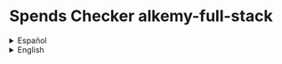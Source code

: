 
# Spends Checker alkemy-full-stack

<details>

  <summary>Español</summary>

  Una aplicación para administración de presupuesto personal, donde puedes guardar con detalle tus ingresos y egresos de dinero y ver un balance de tus operaciones registradas. También puedes tener una mejor organización de ellas clasificándolas por concepto, tipo y categoría.

  ## Motivación para el proyecto

  Este es un proyecto desarrollado para el [desafío Full Stack JS](https://drive.google.com/file/d/1LUY2tZ_OhShoSE2g9cYGGKM1ioFj0MhE/view?usp=sharing) de la aceleración de [Alkemy](https://www.alkemy.org/). Tomé como un reto personal el realizarlo en el menor tiempo posible con una deadline de diez días y aplicar el nuevo conocimiento adquirido en PostgreSQL, Sequelize, Redux Toolkit y Material UI, reforzando la práctica de React.

  ## Estado actual

  El proyecto se encuentra terminado en su mayor parte. En lo relativo a la consigna a cumplir, sólo resta crear un observer que restrinja el renderizado de los registros a diez y únicamente muestre los restantes si el usuario así lo solicita. Además, aunque el diseño que responda a los distintos tamaños de pantalla funciona, se lo ve bastante pobre, debiendo revisar puntos claves para una mejor experiencia del usuario. Por otro lado, personalmente considero de importancia agregar algunas funcionalidades extra. Aunque la aplicación es sencilla, resulta básico el permitir agregar y quitar opciones a los filtros a gusto, la posibilidad de acotar los registros a fechas determinadas y que el usuario pueda disponer de otra suma resultante de los filtros aplicados. Considerando el código, algunos componentes aún pueden ser modularizados de mejor manera.

  ## Instalación

  Para instalar esta aplicación y probarla en desarrollo necesitas tener instaladas en tu computadora versiones actualizadas de Node.js, NPM y Git para poder:

  1. Crear e ir a un nuevo directorio.
  2. Inicializar un nuevo repositorio con el comando "git init".
  3. Obtener este repositorio con el comando "git pull https://github.com/andressiri/alkemy-full-stack".
  4. Instalar las dependencias del directorio raíz con el comando "npm install".
  5. Ir al directorio "frontend" e instalar las dependencias con el comando "npm install" nuevamente.
  6. Crear la base de datos PostgreSQL requerida:

      <details>

        <summary>Instalar el servidor PostgreSQL en tu computadora.</summary>

        - Descargar el instalador en [el sitio oficial](https://www.postgresql.org/download/).
        - En Windows considerar que es necesario haber ingresado como administrador o superusuario para realizar la instalación. De ser necesario, se recomienda seguir [las instrucciones para Windows provistas en el sitio oficial](https://www.enterprisedb.com/docs/supported-open-source/postgresql/installer/02_installing_postgresql_with_the_graphical_installation_wizard/01_invoking_the_graphical_installer/).
        - En Mac OS considerar que hay que correr el paquete dmg descargado como usuario administrador. De ser necesario, se recomienda seguir [las instrucciones para Mac OS provistas en el sitio oficial](https://www.enterprisedb.com/postgres-tutorials/installation-postgresql-mac-os).
        - En Ubuntu para Linux seguir [ las instrucciones provistas en el sitio oficial para Ubuntu](https://www.enterprisedb.com/postgres-tutorials/how-install-postgres-ubuntu).
        - Necesitarás la constraseña que ingreses en la instalación para conectarte a la base de datos.

      </details>

      <details>

        <summary>Crear la base de datos y sus tablas:</summary>

        <blockquote>

        <details>

        <summary><strong>Recomendado</strong>: correr el archivo createDatabase.sql provisto en este repositorio.</summary>

        - Conectar a la consola "SQL shell (psql)" (instalada al instalar el servidor PostgreSQL). Los valores por defecto para la conexión son:

            - para Server: "localhost".
            - para Database: "postgres".
            - para Port: "5432".
            - para Username: "postgres".

        Inmediatamente después de ingresar el nombre de usuario (Username), se debe ingresar la contraseña para ese usuario. Para el usuario por defecto (postgres), es la contraseña que se ingresó durante la instalación.
        - Ya en la consola psql correr el comando "\i ruta/a/createDatabase.sql;", donde "ruta/a/" es la ruta al directorio raíz del proyecto. En caso de tener problemas con el nombre de la ruta, considerar cambiar el nombre de los directorios, o mejor aún, simplemente copiar el archivo createDatabase.sql a otro directorio y correrlo desde ahí. También considerar que la ruta puede fallar si no se usa el estilo de barra Unix ("/").
        - Una vez realizado lo anterior con éxito, el proceso debería crear una base de datos llamada andres-siri-alkemy-test, conectarse a ella, crear dos tablas (people y records) y hacer varias (31) inserciones para un usuario falso provisto para probar la aplicación. El email de este usuario es "user@fake.test" y su contraseña es "123456".
        - Si por algún motivo no es posible instalar el archivo createDataba.sql, se puede correr las líneas del archivo en la consola psql o usar pgAdmin 4.

        </details>

        <details>

        <summary>Crearlas usando pgAdmin 4</summary>

        1. Abrir la aplicación "pgAdmin 4" (instalada con el servidor PostgreSQL).
        2. Usar la contraseña que se ingresó durante la instalación.

            ![enter installation password](/assets/README/postgre%20pgadmin/0.%20Enter%20installation%20password.png)

        3. Crear una nueva base de datos.

            ![create a new database](/assets/README/postgre%20pgadmin/1.%20Create%20Database.png)

        4. Nombrarla "andres-siri-alkemy-test" o un nombre a elección.

            ![create a new database menu](/assets/README/postgre%20pgadmin/2.%20Create%20Database%20menu.png)

        5. Crear la primer tabla.

            ![create first table](/assets/README/postgre%20pgadmin/3.%20Create%20first%20table.png)

        6. Nombrar la primer tabla como "people".

            ![name first table](/assets/README/postgre%20pgadmin/4.%20Name%20first%20table.png)

        7. Definir las columnas de la tabla "people".

            ![define first table](/assets/README/postgre%20pgadmin/5.%20Define%20first%20table.png)

        8. Crear la restricción de valor único para la columna "email".

            ![set email unique constraint name](/assets/README/postgre%20pgadmin/6.%20Set%20email%20unique%20constraint%201.png)

            ![set email unique constraint column](/assets/README/postgre%20pgadmin/7.%20Set%20email%20unique%20constraint%202.png)

        9. Crear una segunda tabla.

            ![create a second table](/assets/README/postgre%20pgadmin/8.%20Create%20second%20table.png)

        10. Nombrar la segunda tabla como "records".

            ![name second table](/assets/README/postgre%20pgadmin/9.%20Name%20second%20table.png)

        11. Definir las columnas de la tabla "records".

            ![define second table](/assets/README/postgre%20pgadmin/10.%20Define%20second%20table.png)

        12. Crear la restricción de llave foránea para la columna "user_uuid".

            ![set foreign key constraint name](/assets/README/postgre%20pgadmin/11.%20Set%20foreign%20key%20constraint%20to%20user_uuid%201.png)

            ![set foreign key constraint conditions](/assets/README/postgre%20pgadmin/12.%20Set%20foreign%20key%20constraint%20to%20user_uuid%202.png)

        13. Crear la restricción de valores válidos para la columna "operation_type".

            ![set operation_type constraint name](/assets/README/postgre%20pgadmin/13.%20Set%20operation_type%20valid%20values%201.png)

            ![set operation_type constraint conditions](/assets/README/postgre%20pgadmin/14.%20Set%20operation_type%20valid%20values%202.png)

        </details>

        </blockquote>

      </details>

  7. Crear un archivo .env en el directorio raíz con las siguientes variables:

          NODE_ENV = development
          DB_NAME = < andres-siri-alkemy-test o el nombre de tu base de datos PostgreSQL >
          DB_USERNAME = < "postgres" (default) o tu nombre de usuario para esa base de datos de PostgreSQL >
          DB_PASSWORD = < la contraseña para ese usuario de PostgreSQL >
          JWT_SECRET = < una cadena que quieras usar como secreto para el token de JWT >
          MAILER_MAIL = < tu dirección de email de <strong>gmail</strong> >
          MAIL_PASSWORD" = < tu "contraseña de aplicación" generada desde google" > (no es la constraseña de tu email)

      <details>

      <summary>Cómo generar una contraseña de aplicación en Google</summary>

      Para generar una nueva contraseña de aplicación seguir los siguientes pasos:

      1. En una nueva pestaña de Chrome ir a "Gestionar tu cuenta de Google".

          ![gestionar tu cuenta de google](/assets/README/gmail%20application%20password/1.%20Gestionar%20tu%20cuenta%20de%20Google.png)

      2. Ir a "Iniciar sesión en Google" en la sección de "Seguridad" y clickear en "Contraseñas de aplicaciones". Notar que es necesario tener la verificación en dos pasos activada para poder hacer esto.

          ![ir a contraseñas de aplicaciones](/assets/README/gmail%20application%20password/2.%20Ir%20a%20contrase%C3%B1as%20de%20aplicaciones.png)

      3. Crear una nueva constraseña de aplicación, el nombre es indistinto.

          ![crear una nueva constraseña de aplicación](/assets/README/gmail%20application%20password/3.%20Crear%20una%20nueva%20contrase%C3%B1a%20de%20aplicaci%C3%B3n.png)

      4. Obtener la nueva contraseña de aplicación creada.

          ![obtener la nueva contraseña de aplicación](/assets/README/gmail%20application%20password/4.%20Obtener%20la%20constrase%C3%B1a%20de%20aplicaci%C3%B3n.png)

      </details>

  8. Finalmente, para correr el cliente en el puerto 3000 usar el comando "npm run client" en el directorio raíz, y para el servidor en el puerto 8080 usar el comando "npm run server", también en el directorio raíz.

  ## Documentación de la API

  La API que brinda el servidor, creada para la aplicación, está [documentada y publicada con Postman](https://documenter.getpostman.com/view/16003276/Uyxeonsr). Ahí puedes cargar y correr la API en postman directamente o usar postman en el navegador, utilizando el botón que dice "Run in Postman" ubicado en la esquina superior derecha de la ventana.

  ![API postman documentation](/assets/README/API/API%20postman%20documentation.png)

  ## Organización del código
  
  El código está organizado en archivos y directorios teniendo en cuenta la separación de intereses lo más posible. De esta manera los archivos tratan de ser lo más concisos que puedan y hacerse cargo de una sola acción de ser posible, incluso dando como resultado un archivo realmente corto, como algunos controladores en el directorio backend. Pero algunos de ellos deben agrupar varias acciones para encapsular una funcionalidad o una lógica, incluso si resultan en un archivo realmente largo, como los "slices" para el manejo de estados. Dicho esto, la mayor parte de la estructura y los nombres de los directorios en frontend siguen lo que es dado al usar "create-react-app" y el paquete "react-redux" que incluye Redux Toolkit.

</details>

<details>

  <summary>English</summary>

  An app for personal budget administration, where you can save your money incomes and outcomes with detail and see a balance of your registered operations. You can also get a better organization sorting them by concept, type and category.

  ## Motivation for the project

  This is a project developed for the [Full Stack Challenge JS](https://drive.google.com/file/d/1LUY2tZ_OhShoSE2g9cYGGKM1ioFj0MhE/view?usp=sharing) of [Alkemy's](https://www.alkemy.org/) acceleration. I took it as a personal defiance making it in the lesser time possible with a ten days deadline and apply the recently acquired knowledge of PostgreSQL, Sequelize, Redux Toolkit and Material UI, strengthening the React practice.

  ## Build status

  The project is mostly finished. In relation to the assignment to fulfill, it's just missing the creation of an observer that restricts the records rendering to ten and just shows the rest of them if the user requires to do so. Furthermore, besides the design is responsive, it seems pretty poor, so it's important to check some breakpoints for a better user experience. On the other hand, I personally think that it is important to incorporate some functionalities, like allow adding or deleting options to the filters as pleased, the possibility to delimit the records to certain dates and that the user can have another addition after filters are applied. Regarding the code, some components may be modularized in a better way.

  ## Installation
  
  To install this app for development mode testing you need to have installed in your computer updated versions of Node.js, NPM and Git in order to follow this steps:

  1. Create and go to a new directory.
  2. Initialize a new repository with "git init" command.
  3. Git pull this repository with "git pull https://github.com/andressiri/alkemy-full-stack" command.
  4. Install root directory dependencies with "npm install" command.
  5. Move to "frontend" directory and install client dependencies with the "npm install" command again.
  6. Create the PostgreSQL required database:

      <details>

        <summary>Install PostgreSQL server in your computer.</summary>

        - Download the installer at [official site](https://www.postgresql.org/download/).
        - In Windows consider you need to be logged as administrator or superuser to perform and installation. If needed, follow the [instructions provided at official site for Windows](https://www.enterprisedb.com/docs/supported-open-source/postgresql/installer/02_installing_postgresql_with_the_graphical_installation_wizard/01_invoking_the_graphical_installer/).
        - In Mac OS consider you have to run the downloaded dmg package as administrator user. If needed, follow the [instructions provided at official site for Mac OS](https://www.enterprisedb.com/postgres-tutorials/installation-postgresql-mac-os).
        - In Ubuntu for Linux follow the [instructions provided at official site for Ubuntu](https://www.enterprisedb.com/postgres-tutorials/how-install-postgres-ubuntu).
        - You will need the password your enter in the installation to connect to the database.

      </details>

      <details>

        <summary>Create the database and it's tables:</summary>

        <blockquote>

        <details>

        <summary><strong>Recommended</strong>: run the createDatabase.sql file provided in this repository.</summary>

        - Connect to the "SQL shell (psql)" console (installed with the PostgreSQL server). The default values for connection are: 

            - for Server: "localhost".
            - for Database: "postgres".
            - for Port: "5432".
            - for Username: "postgres".

        Right after entering the username, you should enter the password for that user. For the default user (postgres), it is the password you provided in the installation.
        - In the psql console run the command "\i path/to/createDatabase.sql;", where "path/to/" is the path to this project root folder. If you have problems with the path name, consider changing the directories names or, better, just copy the createDatabase.sql file to another directory and run it from there. Also notice that the path may be wrong if you don't use the Unix style slash ("/").
        - Once you have successfully done this, it should create a database named andres-siri-alkemy-test, connect to it, create two tables (people and records) and make many (31) insertions for a fake user created for testing. This user email is "user@fake.test" and it's password is "123456".
        - If for some reason you can't install the createDataba.sql file, you can run the lines of that file in the psql console or use pgAdmin 4.

        </details>

        <details>

        <summary>Create them using pgAdmin 4</summary>

        1. Open the "pgAdmin 4" application (installed with the PostgreSQL server).
        2. Use the password you entered during the installation.

            ![enter installation password](/assets/README/postgre%20pgadmin/0.%20Enter%20installation%20password.png)

        3. Create a new database.

            ![create a new database](/assets/README/postgre%20pgadmin/1.%20Create%20Database.png)

        4. Name it "andres-siri-alkemy-test" or a name of your choice.

            ![create a new database menu](/assets/README/postgre%20pgadmin/2.%20Create%20Database%20menu.png)

        5. Create the first table.

            ![create first table](/assets/README/postgre%20pgadmin/3.%20Create%20first%20table.png)

        6. Name the first table as "people".

            ![name first table](/assets/README/postgre%20pgadmin/4.%20Name%20first%20table.png)

        7. Define "people" table columns.

            ![define first table](/assets/README/postgre%20pgadmin/5.%20Define%20first%20table.png)

        8. Set "email" column unique constraint.

            ![set email unique constraint name](/assets/README/postgre%20pgadmin/6.%20Set%20email%20unique%20constraint%201.png)

            ![set email unique constraint column](/assets/README/postgre%20pgadmin/7.%20Set%20email%20unique%20constraint%202.png)

        9. Create a second table.

            ![create a second table](/assets/README/postgre%20pgadmin/8.%20Create%20second%20table.png)

        10. Name second table as "records".

            ![name second table](/assets/README/postgre%20pgadmin/9.%20Name%20second%20table.png)

        11. Define "records" table columns.

            ![define second table](/assets/README/postgre%20pgadmin/10.%20Define%20second%20table.png)

        12. Set foreign constraint to the "user_uuid" column.

            ![set foreign key constraint name](/assets/README/postgre%20pgadmin/11.%20Set%20foreign%20key%20constraint%20to%20user_uuid%201.png)

            ![set foreign key constraint conditions](/assets/README/postgre%20pgadmin/12.%20Set%20foreign%20key%20constraint%20to%20user_uuid%202.png)

        13. Set operation_type column valid values.

            ![set operation_type constraint name](/assets/README/postgre%20pgadmin/13.%20Set%20operation_type%20valid%20values%201.png)

            ![set operation_type constraint conditions](/assets/README/postgre%20pgadmin/14.%20Set%20operation_type%20valid%20values%202.png)

        </details>

        </blockquote>

      </details>

  7. Create a .env file at the root directory with the following variables:

          NODE_ENV = development
          DB_NAME = < andres-siri-alkemy-test or your PostgreSQL database name >
          DB_USERNAME = < "postgres" (default) or your PostgreSQL user name >
          DB_PASSWORD = < your PostgreSQL password for previous username >
          JWT_SECRET = < whatever you want, to use as JWT secret >
          MAILER_MAIL = < your <strong>gmail</strong> email address >
          MAIL_PASSWORD" = < the "application password" generated with google > (not your email password)

      <details>

      <summary>How to generate application password</summary>

      To generate a new application password follow the next steps:

      1. In a new Chrome tab go to "Manage your Google Account".

          ![go to Manage your Google Account](/assets/README/gmail%20application%20password/1.%20Manage%20your%20google%20account.png)

      2. Go to "Signing in to Google" in the "Security" section and click into "App passwords". Notice you must have your 2-Step Verification activated in order to do this.

          ![go to app passwords](/assets/README/gmail%20application%20password/2.%20Go%20to%20app%20passwords.png)

      3. Create a new application password, you can name it as you want.

          ![create a new application password](/assets/README/gmail%20application%20password/3.%20Create%20a%20new%20application%20password.png)

      4. Get the new password created.

          ![get the new password](/assets/README/gmail%20application%20password/4.%20Get%20the%20new%20password.png)

      </details>

  8. Finally, to run the client at port 3000 use "npm run client" command at root directory, and for the server at port 8080 use "npm run server" command, also at root directory.

  ## API documentation

  The API that provides the server, created for the application, is [documented and published with Postman](https://documenter.getpostman.com/view/16003276/Uyxeonsr). There you can load and run the API in postman directly or use postman in the web browser, using the button that says "Run in Postman" located in the right superior corner of the window.

  ![API postman documentation](/assets/README/API/API%20postman%20documentation.png)

  ## Code arrangement
  
  The code is arranged in files and directories taking in consideration the separation of concerns the most possible. In that way files try to be the more consice they can be and take care of just one action if possible, even giving as result really short files, like some controllers at the backend directory. But some of them must group many actions to encapsulate a functionality or a logic, even if it results in a really large file, like the states management slices. With that said, most of the structure and directories names at frontend follow what is given by using "create-react-app" and "react-redux" package that includes Redux Toolkit.

  ## Technologies used

  This section lists technologies or frameworks that have been used to do the project, with a brief description and the reason or intention of using them.

  <details>

  <summary>Node JS</summary>

  Node.js is an asynchronous event-driven JavaScript runtime built on Chrome's V8 JavaScript engine designed to build scalable network applications. Of course Node.js has many pros and cons compared with other copeting languages and frameworks, but the main reasons that explain why I chose it for this small project are, first, because of the "Javascript everywhere" advantage, as Node.js supports JavaScript both client-side and server-side, and second, the vast libraries repository you can access with the Node Package Manager.

  </details>

  <details>

  <summary>Express</summary>

  Express is a fast, unopinionated and minimalist web framework for Node.js that provides a robust set of features. The main reason I chose it is because, without adding many restrictions, it makes much more clear and easier to control requests and responses and to design routes with, as it says in it's official site, "a myriad of HTTP utility methods and middleware at your disposal".

  </details>
  
  <details>

  <summary>PostgreSQL</summary>

  PostgreSQL is a powerful object-relational database system. As it was required a relational database in the challenge I chose it, but one of the reasons for this decision over choosing other relational databases is that it is open-source with over 30 years of active and there is a wealth of information to be found describing how to install and use it through the official documentation. Other important reason is that some features, like create, update or delete, in my opinion, have better feedback or information returned after the action is done.

  </details>

  <details>

  <summary>Sequelize</summary>

  Sequelize is a modern TypeScript and Node.js Object Relational Mapping tool for PostgresSQL and more relational SQL databases. As an ORM Sequelize allows me to access the database using the object-oriented logic with Javascript, a great advantage considering I was required that my server URLS should return JSON data. 

  </details>

  <details>

  <summary>Json Web Token</summary>

  JSON Web Token (JWT) is an open standard ([RFC 7519](https://datatracker.ietf.org/doc/html/rfc7519)) that defines a compact and self-contained way for securely transmitting information between parties as a JSON object. This information can be verified and trusted because it is digitally signed. JWTs can be signed using a secret or a public/private key pair. I chose this to use for my authorization and authentication methods as it results in a pretty simple way of doing it, and having used Passport before, I wanted to learn something else. I found it better as it has less restrictions, besides Passport provides a middleware built on that I had to develop instead.

  </details>

  <details>

  <summary>React JS</summary>

  

  </details>

  <details>

  <summary>Redux - Redux Toolkit</summary>



  </details>

  <details>

  <summary>Material UI</summary>



  </details>


  <details>

  <summary>Extra libraries</summary>



  </details>


</details>
